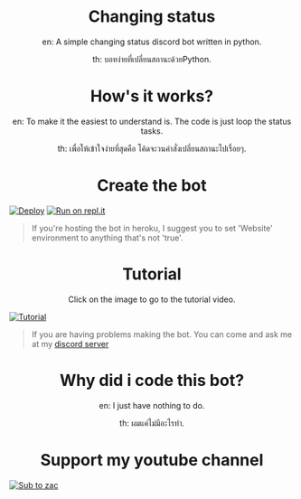 <h1 align="center">Changing status</h1>

<p align="center">en: A simple changing status discord bot written in python.</p>
<p align="center">th: บอทง่ายที่เปลี่ยนสถานะด้วยPython.</p>

<h1 align="center">How's it works?</h1>

<p align="center">en: To make it the easiest to understand is. The code is just loop the status tasks.</p>

<p align="center">th: เพื่อให้เข้าใจง่ายที่สุดคือ โค้ดจะวนคำสั่งเปลี่ยนสถานะไปเรื่อยๆ.</p>

<h1 align="center">Create the bot</h1>

[![Deploy](https://www.herokucdn.com/deploy/button.svg)](https://heroku.com/deploy?template=https://github.com/zac-ster/links-two-channels)
[![Run on repl.it](https://repl.it/badge/github/zac-ster/links-two-channels)]()
> If you're hosting the bot in heroku, I suggest you to set 'Website' environment to anything that's not 'true'.

<h1 align="center">Tutorial</h1>

<p align="center">Click on the image to go to the tutorial video.</p>

[![Tutorial](https://raw.githubusercontent.com/zac-ster/links-two-channels-chats/main/images/VideoThumbnail.jpeg)](https://youtu.be/dQw4w9WgXcQ)

> If you are having problems making the bot. You can come and ask me at my [discord server](https://bit.ly/ZacDiscord)

<h1 align="center">Why did i code this bot?</h1>

<p align="center">en: I just have nothing to do.</p>

<p align="center">th: ผมแค่ไม่มีอะไรทำ.</p>

<h1 align="center">Support my youtube channel</h1>

[![Sub to zac](https://i.imgur.com/XP5ZEl8_d.webp?maxwidth=1280&shape=thumb&fidelity=medium)](https://youtube.com/channel/UC4Oda0x-9wTXXt2IWbLmZag?sub_confirmation=1)
